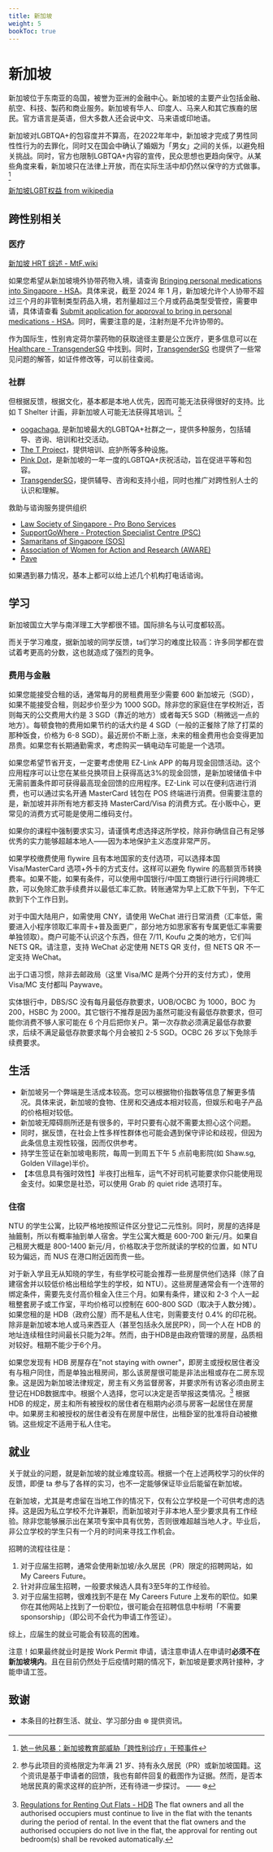 ```yaml
---
title: 新加坡
weight: 5
bookToc: true
---
```


# 新加坡

新加坡位于东南亚的岛国，被誉为亚洲的金融中心。新加坡的主要产业包括金融、航空、科技、製药和商业服务。新加坡有华人、印度人、马来人和其它族裔的居民。官方语言是英语，但大多数人还会说中文、马来语或印地语。

新加坡对LGBTQA+的包容度并不算高，在2022年年中，新加坡才完成了男性同性性行为的去罪化，同时又在国会中确认了婚姻为「男女」之间的关係，以避免相关挑战。同时，官方也限制LGBTQA+内容的宣传，民众思想也更趋向保守。从某些角度来看，新加坡只在法律上开放，而在实际生活中却仍然以保守的方式做事。[^1]

[新加坡LGBT权益 from wikipedia](https://zh.wikipedia.org/zh-cn/%E6%96%B0%E5%8A%A0%E5%9D%A1LGBT%E6%9D%83%E7%9B%8A)

## 跨性别相关


### 医疗

[新加坡 HRT 综述 - MtF.wiki](https://mtf.wiki/zh-cn/docs/hrt/singapore/overview/)

如果您希望从新加坡境外协带药物入境，请查询 [Bringing personal medications into Singapore - HSA](https://www.hsa.gov.sg/personal-medication)。具体来说，截至 2024 年 1 月，新加坡允许个人协带不超过三个月的非管制类型药品入境，若剂量超过三个月或药品类型受管控，需要申请，具体请查看 [Submit application for approval to bring in personal medications - HSA](https://www.hsa.gov.sg/personal-medication/submit-application-for-approval-to-bring-in-personal-medications-(new))。同时，需要注意的是，注射剂是不允许协带的。

作为国际生，性别肯定荷尔蒙药物的获取途径主要是公立医疗，更多信息可以在 [Healthcare - TransgenderSG](https://transgendersg.com/healthcare/) 中找到。同时，[TransgenderSG](https://transgendersg.com) 也提供了一些常见问题的解答，如证件修改等，可以前往查阅。




### 社群

但根据反馈，根据文化，基本都是本地人优先，因而可能无法获得很好的支持。比如 T Shelter 计画，非新加坡人可能无法获得其培训。[^2]

- [oogachaga](https://oogachaga.com/), 是新加坡最大的LGBTQA+社群之一，提供多种服务，包括辅导、咨询、培训和社交活动。
- [The T Project](https://www.thetprojectsg.org/)，提供培训、庇护所等多种设施。
- [Pink Dot](https://pinkdot.sg/)，是新加坡的一年一度的LGBTQA+庆祝活动，旨在促进平等和包容。
- [TransgenderSG](https://transgendersg.com/)，提供辅导、咨询和支持小组，同时也推广对跨性别人士的认识和理解。

救助与谘询服务提供组织

- [Law Society of Singapore - Pro Bono Services](https://www.lawsociety.org.sg/our-community/pro-bono-services/)
- [SupportGoWhere - Protection Specialist Centre (PSC)](https://supportgowhere.life.gov.sg/services/SVC-FVSCF/protection-specialist-centre-psc)
- [Samaritans of Singapore (SOS)](https://www.sos.org.sg)
- [Association of Women for Action and Research (AWARE)](https://sacc.aware.org.sg)
- [Pave](https://www.pave.org.sg)

如果遇到暴力情况，基本上都可以给上述几个机构打电话谘询。



## 学习

新加坡国立大学与南洋理工大学都很不错。国际排名与认可度都较高。

而关于学习难度，据新加坡的同学反馈，ta们学习的难度比较高：许多同学都在尝试着考更高的分数，这也就造成了强烈的竞争。

### 费用与金融

如果您能接受合租的话，通常每月的房租费用至少需要 600 新加坡元（SGD），如果不能接受合租，则起步价至少为 1000 SGD。除非您的家庭住在学校附近，否则每天的公交费用大约是 3 SGD（靠近的地方）或者每天5 SGD（稍微远一点的地方）。每顿食物的费用如果节约的话大约是 4 SGD（一般的正餐除了除了打菜的那种饭食，价格为 6-8 SGD）。最近房价不断上涨，未来的租金费用也会变得更加昂贵。如果您有长期通勤需求，考虑购买一辆电动车可能是一个选项。

如果您希望节省开支，一定要考虑使用 EZ-Link APP 的每月现金回馈活动。这个应用程序可以让您在某些兑换项目上获得高达3%的现金回馈，是新加坡储值卡中无需前置条件即可获得最高现金回馈的应用程序。EZ-Link 可以在便利店进行消费，也可以通过实名开通 MasterCard 钱包在 POS 终端进行消费。但需要注意的是，新加坡并非所有地方都支持 MasterCard/Visa 的消费方式。在小贩中心，更常见的消费方式可能是使用二维码支付。

如果你的课程中强制要求实习，请谨慎考虑选择这所学校，除非你确信自己有足够优秀的实力能够超越本地人——因为本地保护主义态度非常严厉。

如果学校缴费使用 flywire 且有本地国家的支付选项，可以选择本国 Visa/MasterCard 选项+外卡的方式支付。这样可以避免 flywire 的高额货币转换费率。如果不能，如果有条件，可以使用中国银行/中国工商银行进行行间跨境汇款，可以免除汇款手续费并以最低汇率汇款。转账通常为早上汇款下午到，下午汇款到下个工作日到。

对于中国大陆用户，如需使用 CNY，请使用 WeChat 进行日常消费（汇率低，需要进入小程序领取汇率周卡+普及面更广，部分地方如思家客有专属更低汇率需要单独领取）。商户可能不认识这个东西，但在 7/11, Koufu 之类的地方，它们叫 NETS QR。请注意，支持 WeChat 必定使用 NETS QR 支付，但 NETS QR 不一定支持 WeChat。

出于口语习惯，除非去邮政局（这里 Visa/MC 是两个分开的支付方式），使用 Visa/MC 支付都叫 Paywave。

实体银行中，DBS/SC 没有每月最低存款要求，UOB/OCBC 为 1000，BOC 为 200，HSBC 为 2000。其它银行不推荐是因为虽然可能没有最低存款要求，但可能你消费不够人家可能在 6 个月后把你关户。第一次存款必须满足最低存款要求，后续不满足最低存款要求每个月会被扣 2-5 SGD。OCBC 26 岁以下免除手续费要求。


## 生活

- 新加坡另一个弊端是生活成本较高。您可以根据物价指数等信息了解更多情况。具体来说，新加坡的食物、住房和交通成本相对较高，但娱乐和电子产品的价格相对较低。
- 新加坡无障碍厕所还是有很多的，平时只要有心就不需要太担心这个问题。
- 同时，据反馈，在社会上性多样性群体也可能会遇到保守评论和歧视，但因为此条信息主观性较强，因而仅供参考。
- 持学生签证在新加坡电影院，每周一到周五下午 5 点前电影院(如 Shaw.sg, Golden Village)半价。
- 【本信息具有强时效性】半夜打出租车，运气不好司机可能要求你只能使用现金支付。如果您是社恐，可以使用 Grab 的 quiet ride 选项打车。


### 住宿

NTU 的学生公寓，比较严格地按照证件区分登记二元性别。同时，房屋的选择是抽籤制，所以有概率抽到单人宿舍。学生公寓大概是 600-700 新元/月。如果自己租房大概是 800-1400 新元/月，价格取决于您所就读的学校的位置，如 NTU 较为偏远，而 NUS 在港口附近因而贵一些。

对于新入学且无从知晓的学生，有些学校可能会推荐一些房屋供他们选择（除了自建宿舍并以较低价格出租给学生的学校，如 NTU）。这些房屋通常会有一个连带的绑定条件，需要先支付高价租金入住三个月。如果有条件，建议和 2-3 个人一起租整套房子或工作室，平均价格可以控制在 600-800 SGD（取决于人数分摊）。如果您租的是 HDB（政府公屋）而不是私人住宅，则需要支付 0.4% 的印花税。除非是新加坡本地人或马来西亚人（甚至包括永久居民PR），同一个人在 HDB 的地址连续租住时间最长只能为2年。然而，由于HDB是由政府管理的房屋，品质相对较好。租期不能少于6个月。

如果您发现有 HDB 房屋存在"not staying with owner"，即房主或授权居住者没有与租户同住，而是单独出租房间，那么该房屋很可能是非法出租或存在二房东现象。这是因为新加坡法律规定，房主有义务监督房客，并要求所有访客必须由房主登记在HDB数据库中。根据个人选择，您可以决定是否举报这类情况。[^3] 根据 HDB 的规定，房主和所有被授权的居住者在租期内必须与房客一起居住在房屋中。如果房主和被授权的居住者没有在房屋中居住，出租卧室的批准将自动被撤销。这些规定不适用于私人住宅。

## 就业

关于就业的问题，就是新加坡的就业难度较高。根据一个在上述两校学习的伙伴的反馈，即便 ta 参与了各样的实习，也不一定能够保证毕业后能留在新加坡。

在新加坡，尤其是考虑留在当地工作的情况下，仅有公立学校是一个可供考虑的选择。这是因为私立学校不允许兼职，而新加坡对于非本地人至少要求具有工作经验。除非您能够展示出在某项专案中具有优势，否则很难超越当地人才。毕业后，非公立学校的学生只有一个月的时间来寻找工作机会。

招聘的流程往往是：
1. 对于应届生招聘，通常会使用新加坡/永久居民（PR）限定的招聘网站，如 My Careers Future。
2. 针对非应届生招聘，一般要求候选人具有3至5年的工作经验。
3. 对于应届生招聘，很难找到不是在 My Careers Future 上发布的职位。如果你在其他网站上找到了一份职位，很可能会在招聘信息中标明「不需要 sponsorship」（即公司不会代为申请工作签证）。

综上，应届生的就业可能会有较高的困难。

注意！如果最终就业时是按 Work Permit 申请，请注意申请人在申请时**必须不在新加坡境内**。且在目前仍然处于后疫情时期的情况下，新加坡是要求两针接种，才能申请工签。



## 致谢

- 本条目的社群生活、就业、学习部分由 ❄️ 提供资讯。

[^1]: [她－他风暴：新加坡教育部威胁「跨性别诊疗」干预事件](https://global.udn.com/global_vision/story/8664/5228209)
[^2]: 参与此项目的资格限定为年满 21 岁、持有永久居民（PR）或新加坡国籍。这个资讯是基于申请者的回馈，我也有邮件回复的截图作为证据。然而，是否本地居民真的需求这样的庇护所，还有待进一步探讨。 —— ❄️
[^3]: [Regulations for Renting Out Flats - HDB](https://www.hdb.gov.sg/business/estate-agents-and-salespersons/renting-out-a-flat-or-bedroom/regulations-for-renting-out-flats) The flat owners and all the authorised occupiers must continue to live in the flat with the tenants during the period of rental. In the event that the flat owners and the authorised occupiers do not live in the flat, the approval for renting out bedroom(s) shall be revoked automatically.

